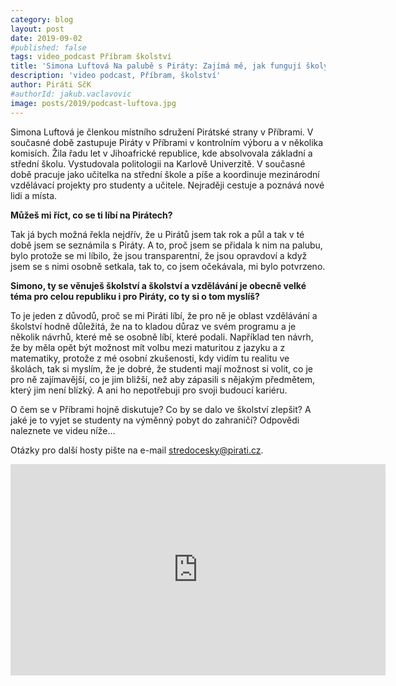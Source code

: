 ```yaml
---
category: blog
layout: post
date: 2019-09-02
#published: false
tags: video_podcast Příbram školství
title: 'Simona Luftová Na palubě s Piráty: Zajímá mě, jak fungují školy u nás ve městě a jak probíhají výběrová řízení'
description: 'video podcast, Příbram, školství'
author: Piráti SčK
#authorId: jakub.vaclavovic
image: posts/2019/podcast-luftova.jpg
---
```


Simona Luftová je členkou místního sdružení Pirátské strany v Příbrami. V současné době zastupuje Piráty v Příbrami v kontrolním výboru a v několika komisích. Žila řadu let v Jihoafrické republice, kde absolvovala základní a střední školu. Vystudovala politologii na Karlově Univerzitě. V současné době pracuje jako učitelka na střední škole a píše a koordinuje mezinárodní vzdělávací projekty pro studenty a učitele. Nejraději cestuje a poznává nové lidi a místa. 

**Můžeš mi říct, co se ti líbí na Pirátech?**

Tak já bych možná řekla nejdřív, že u Pirátů jsem tak rok a půl a tak v té době jsem se seznámila s Piráty. A to, proč jsem se přidala k nim na palubu, bylo protože se mi líbilo, že jsou transparentní, že jsou opravdoví a když jsem se s nimi osobně setkala, tak to, co jsem očekávala, mi bylo potvrzeno.

**Simono, ty se věnuješ školství a školství a vzdělávání je obecně velké téma pro celou republiku i pro Piráty, co ty si o tom myslíš?**

To je jeden z důvodů, proč se mi Piráti líbí, že pro ně je oblast vzdělávání a školství hodně důležitá, že na to kladou důraz ve svém programu a je několik návrhů, které mě se osobně líbí, které podali. Například ten návrh, že by měla opět být možnost mít volbu mezi maturitou z jazyku a z matematiky, protože z mé osobní zkušenosti, kdy vidím tu realitu ve školách, tak si myslím, že je dobré, že studenti mají možnost si volit, co je pro ně zajímavější, co je jim bližší, než aby zápasili s nějakým předmětem, který jim není blízký. A ani ho nepotřebuji pro svoji budoucí kariéru. 

O čem se v Příbrami hojně diskutuje? Co by se dalo ve školství zlepšit? A jaké je to vyjet se studenty na výměnný pobyt do zahraničí? Odpovědi naleznete ve videu níže...

Otázky pro další hosty pište na e-mail stredocesky@pirati.cz.

<iframe width="600" height="338" src="https://www.youtube.com/embed/uybgd5Z756Y" frameborder="0" allow="accelerometer; autoplay; encrypted-media; gyroscope; picture-in-picture" allowfullscreen></iframe>
